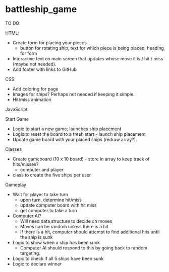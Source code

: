 # battleship_game



TO DO:

HTML: 
- Create form for placing your pieces
    - button for rotating ship, text for which piece is being placed, heading for form
- Interactive text on main screen that updates whose move it is / hit / miss (maybe not needed). 
- Add footer with links to GitHub


CSS:
- Add coloring for page
- Images for ships? Perhaps not needed if keeping it simple. 
- Hit/miss animation

JavaScript:

Start Game
- Logic to start a new game; launches ship placement
- Logic to reset the board to a fresh start - launch ship placement
- Update game board with your placed ships (redraw array?). 

Classes
- Create gameboard (10 x 10 board) - store in array to keep track of hits/misses? 
    - computer and player
- class to create the five ships per user

Gameplay
- Wait for player to take turn
    - upon turn, determine hit/miss
    - update computer board with hit miss
    - get computer to take a turn
- Computer AI? 
    - Will need data structure to decide on moves
    - Moves can be random unless there is a hit
    - If there is a hit, computer should attempt to find additional hits until the ship is sunk
- Logic to show when a ship has been sunk
    - Computer AI should respond to this by going back to random targeting.
- Logic to check if all 5 ships have been sunk
- Logic to declare winner
